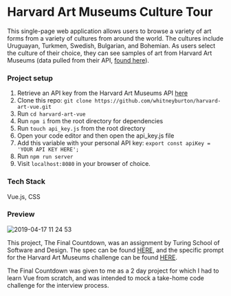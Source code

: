 # Harvard Art Museums Culture Tour
This single-page web application allows users to browse a variety of art forms from a variety of cultures from around the world. The cultures include Uruguayan, Turkmen, Swedish, Bulgarian, and Bohemian. As users select the culture of their choice, they can see samples of art from Harvard Art Museums (data pulled from their API, [found here](https://www.harvardartmuseums.org/collections/api)).

### Project setup
1. Retrieve an API key from the Harvard Art Museums API [here](https://www.harvardartmuseums.org/collections/api)  
2. Clone this repo: `git clone https://github.com/whitneyburton/harvard-art-vue.git`
3. Run `cd harvard-art-vue`
4. Run `npm i` from the root directory for dependencies
5. Run `touch api_key.js` from the root directory
6. Open your code editor and then open the api_key.js file
7. Add this variable with your personal API key:
`export const apiKey = 'YOUR API KEY HERE';` 
8. Run `npm run server` 
9. Visit `localhost:8080` in your browser of choice.

### Tech Stack
Vue.js, CSS

### Preview
![2019-04-17 11 24 53](https://user-images.githubusercontent.com/33883645/56308048-912dba00-6103-11e9-98a6-cd5338b7afa5.gif)

This project, The Final Countdown, was an assignment by Turing School of Software and Design. The spec can be found [HERE](http://frontend.turing.io/projects/final-countdown.html), and the specific prompt for the Harvard Art Museums challenge can be found [HERE](https://gist.github.com/letakeane/16882c0604830c5482b25431a6a6cb19).

The Final Countdown was given to me as a 2 day project for which I had to learn Vue from scratch, and was intended to mock a take-home code challenge for the interview process. 
